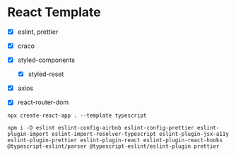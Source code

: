 # React Template

- [x] eslint, prettier
- [x] craco
- [x] styled-components
  - [x] styled-reset
- [x] axios
- [x] react-router-dom


```
npx create-react-app . --template typescript

npm i -D eslint eslint-config-airbnb eslint-config-prettier eslint-plugin-import eslint-import-resolver-typescript eslint-plugin-jsx-a11y eslint-plugin-prettier eslint-plugin-react eslint-plugin-react-hooks @typescript-eslint/parser @typescript-eslint/eslint-plugin prettier
```
